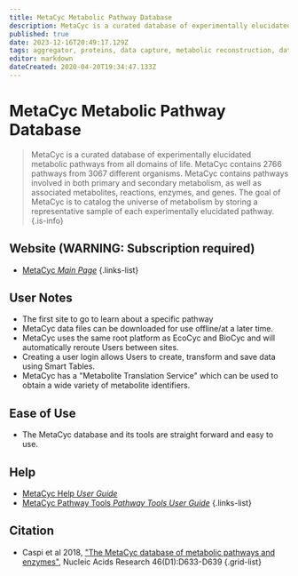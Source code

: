 ```yaml
---
title: MetaCyc Metabolic Pathway Database
description: MetaCyc is a curated database of experimentally elucidated metabolic pathways from all domains of life.
published: true
date: 2023-12-16T20:49:17.129Z
tags: aggregator, proteins, data capture, metabolic reconstruction, database, resource, metabolism, metabolics, browser, data visualization, data mapping, mapping, metabolic pathways, data export, curated, metabolomics, library
editor: markdown
dateCreated: 2020-04-20T19:34:47.133Z
---
```


# MetaCyc Metabolic Pathway Database

> MetaCyc is a curated database of experimentally elucidated metabolic pathways from all domains of life. MetaCyc contains 2766 pathways from 3067 different organisms.
MetaCyc contains pathways involved in both primary and secondary metabolism, as well as associated metabolites, reactions, enzymes, and genes. The goal of MetaCyc is to catalog the universe of metabolism by storing a representative sample of each experimentally elucidated pathway. 
{.is-info}

## Website (WARNING: Subscription required)

- [MetaCyc *Main Page*](https://metacyc.org/)
{.links-list}

## User Notes

- The first site to go to learn about a specific pathway
- MetaCyc data files can be downloaded for use offline/at a later time.
- MetaCyc uses the same root platform as EcoCyc and BioCyc and will automatically reroute Users between sites.
- Creating a user login allows Users to create, transform and save data using Smart Tables. 
- MetaCyc has a "Metabolite Translation Service" which can be used to obtain a wide variety of metabolite identifiers. 

## Ease of Use

- The MetaCyc database and its tools are straight forward and easy to use. 

## Help

- [MetaCyc Help *User Guide*](https://metacyc.org/MetaCycUserGuide.shtml)
- [MetaCyc Pathway Tools *Pathway Tools User Guide*](https://metacyc.org/PToolsWebsiteHowto.shtml)
{.links-list}

## Citation

- Caspi et al 2018, ["The MetaCyc database of metabolic pathways and enzymes"](https://academic.oup.com/nar/article/46/D1/D633/4559117), Nucleic Acids Research 46(D1):D633-D639
{.grid-list}